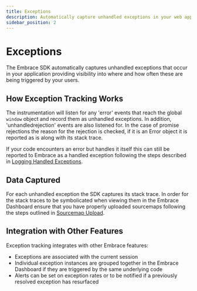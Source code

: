 ```yaml
---
title: Exceptions
description: Automatically capture unhandled exceptions in your web app with Embrace
sidebar_position: 2
---
```


# Exceptions 

The Embrace SDK automatically captures unhandled exceptions that occur in your application providing visibility into
where and how often these are being triggered by your users.

## How Exception Tracking Works

The instrumentation will listen for any 'error' events that reach the global `window` object and record them as
unhandled exceptions. In addition, 'unhandledrejection' events are also listened for. In the case of promise rejections
the reason for the rejection is checked, if it is an Error object it is reported as is along with its stack trace.

If your code encounters an error but handles it itself this can still be reported to Embrace as a handled exception
following the steps described in [Logging Handled Exceptions](/web/manual-instrumentation/custom-logging.md#logging-handled-exceptions).

## Data Captured

For each unhandled exception the SDK captures its stack trace. In order for the stack traces to be symbolicated when
viewing them in the Embrace Dashboard ensure that you have properly uploaded sourcemaps following the steps outlined in
[Sourcemap Upload](/web/getting-started/sourcemap-uploads.md).

## Integration with Other Features

Exception tracking integrates with other Embrace features:
- Exceptions are associated with the current session
- Individual exception instances are grouped together in the Embrace Dashboard if they are triggered by the same
underlying code
- Alerts can be set on exception rates or to be notified if a previously resolved exception has resurfaced